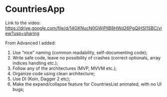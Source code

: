# CountriesApp
Link to the video: https://drive.google.com/file/d/14GKNucN0GWjPllB8HWd26PgQiHSl1SBC/view?usp=sharing

From Advanced I added:
1. Use “nice” naming (common readability, self-documenting code);
2. Write safe code, leave no possibility of crashes (correct optionals, array indices handling etc.);
3. Follow any of the architectures (MVP, MVVM etc.);
4. Organize code using clean architecture;
5. Use DI (Koin, Dagger 2 etc);
6. Make the expand/collapse feature for CountriesList animated, with no UI bugs;
